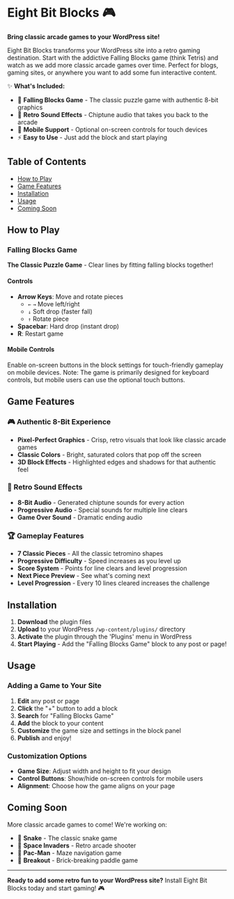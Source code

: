 # Eight Bit Blocks 🎮

**Bring classic arcade games to your WordPress site!**

Eight Bit Blocks transforms your WordPress site into a retro gaming destination. Start with the addictive Falling Blocks game (think Tetris) and watch as we add more classic arcade games over time. Perfect for blogs, gaming sites, or anywhere you want to add some fun interactive content.

✨ **What's Included:**
- 🧩 **Falling Blocks Game** - The classic puzzle game with authentic 8-bit graphics
- 🎵 **Retro Sound Effects** - Chiptune audio that takes you back to the arcade
- 📱 **Mobile Support** - Optional on-screen controls for touch devices
- ⚡ **Easy to Use** - Just add the block and start playing

## Table of Contents

-   [How to Play](#how-to-play)
-   [Game Features](#game-features)
-   [Installation](#installation)
-   [Usage](#usage)
-   [Coming Soon](#coming-soon)

## How to Play

### Falling Blocks Game

**The Classic Puzzle Game** - Clear lines by fitting falling blocks together!

#### Controls
- **Arrow Keys**: Move and rotate pieces
  - `←` `→` Move left/right
  - `↓` Soft drop (faster fall)
  - `↑` Rotate piece
- **Spacebar**: Hard drop (instant drop)
- **R**: Restart game

#### Mobile Controls
Enable on-screen buttons in the block settings for touch-friendly gameplay on mobile devices. Note: The game is primarily designed for keyboard controls, but mobile users can use the optional touch buttons.

## Game Features

### 🎮 Authentic 8-Bit Experience
- **Pixel-Perfect Graphics** - Crisp, retro visuals that look like classic arcade games
- **Classic Colors** - Bright, saturated colors that pop off the screen
- **3D Block Effects** - Highlighted edges and shadows for that authentic feel

### 🎵 Retro Sound Effects
- **8-Bit Audio** - Generated chiptune sounds for every action
- **Progressive Audio** - Special sounds for multiple line clears
- **Game Over Sound** - Dramatic ending audio

### 🏆 Gameplay Features
- **7 Classic Pieces** - All the classic tetromino shapes
- **Progressive Difficulty** - Speed increases as you level up
- **Score System** - Points for line clears and level progression
- **Next Piece Preview** - See what's coming next
- **Level Progression** - Every 10 lines cleared increases the challenge

## Installation

1. **Download** the plugin files
2. **Upload** to your WordPress `/wp-content/plugins/` directory
3. **Activate** the plugin through the 'Plugins' menu in WordPress
4. **Start Playing** - Add the "Falling Blocks Game" block to any post or page!

## Usage

### Adding a Game to Your Site

1. **Edit** any post or page
2. **Click** the "+" button to add a block
3. **Search** for "Falling Blocks Game"
4. **Add** the block to your content
5. **Customize** the game size and settings in the block panel
6. **Publish** and enjoy!

### Customization Options

- **Game Size**: Adjust width and height to fit your design
- **Control Buttons**: Show/hide on-screen controls for mobile users
- **Alignment**: Choose how the game aligns on your page

## Coming Soon

More classic arcade games to come! We're working on:

- 🐍 **Snake** - The classic snake game
- 👾 **Space Invaders** - Retro arcade shooter  
- 👻 **Pac-Man** - Maze navigation game
- 🏓 **Breakout** - Brick-breaking paddle game

---

**Ready to add some retro fun to your WordPress site?** Install Eight Bit Blocks today and start gaming! 🎮